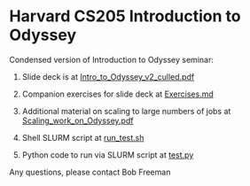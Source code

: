# Harvard CS205 Introduction to Odyssey

Condensed version of Introduction to Odyssey seminar:

1. Slide deck is at [Intro_to_Odyssey_v2_culled.pdf](Intro_to_Odyssey_v2_culled.pdf)

2. Companion exercises for slide deck at [Exercises.md](Exercises.md)

3. Additional material on scaling to large numbers of jobs at [Scaling_work_on_Odyssey.pdf](Scaling_work_on_Odyssey.pdf)

4. Shell SLURM script at [run_test.sh](run_test.sh)

5. Python code to run via SLURM script at [test.py](test.py)

Any questions, please contact Bob Freeman

